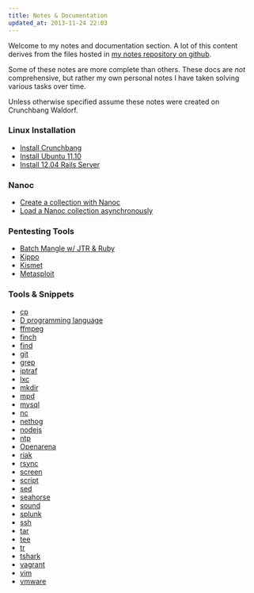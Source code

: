 ```yaml
---
title: Notes & Documentation
updated_at: 2013-11-24 22:03
--- 
```


Welcome to my notes and documentation section. A lot of this content derives
from the files hosted in [my notes repository on github](https://github.com/granolocks/notes).

Some of these notes are more complete than others. These docs are _not_
comprehensive, but rather my own personal notes I have taken solving various
tasks over time. 

Unless otherwise specified assume these notes were created on Crunchbang Waldorf.

### Linux Installation

* [Install Crunchbang](/notes/linux/crunchbang_install)
* [Install Ubuntu 11.10 ](/notes/linux/ubuntu-11_10_install)
* [Install 12.04 Rails Server](/notes/linux/ubuntu-12_04_rails_server)

### Nanoc

* [Create a collection with Nanoc](/notes/nanoc/create_a_collection/)
* [Load a Nanoc collection asynchronously](/notes/nanoc/load_collection_asynchronously/)

### Pentesting Tools

* [Batch Mangle w/ JTR & Ruby](/notes/pentesting_tools/john_the_ripper_mangle_with_ruby)
* [Kippo](/notes/pentesting_tools/kippo)
* [Kismet](/notes/pentesting_tools/kismet)
* [Metasploit](/notes/pentesting_tools/metasploit)

### Tools & Snippets

* [cp](/notes/cp)
* [D programming language](/notes/d)
* [ffmpeg](/notes/ffmpeg)
* [finch](/notes/finch)
* [find](/notes/find)
* [git](/notes/git)
* [grep](/notes/grep)
* [iptraf](/notes/iptraf)
* [lxc](/notes/lxc)
* [mkdir](/notes/mkdir)
* [mpd](/notes/mpd)
* [mysql](/notes/mysql)
* [nc](/notes/nc)
* [nethog](/notes/nethog)
* [nodejs](/notes/nodejs)
* [ntp](/notes/ntp)
* [Openarena](/notes/openarena)
* [riak](/notes/riak)
* [rsync](/notes/rsync)
* [screen](/notes/screen)
* [script](/notes/script)
* [sed](/notes/sed)
* [seahorse](/notes/seahorse)
* [sound](/notes/sound)
* [splunk](/notes/splunk)
* [ssh](/notes/ssh)
* [tar](/notes/tar)
* [tee](/notes/tee)
* [tr](/notes/tr)
* [tshark](/notes/tshark)
* [vagrant](/notes/vagrant)
* [vim](/notes/vim)
* [vmware](/notes/vmware)
